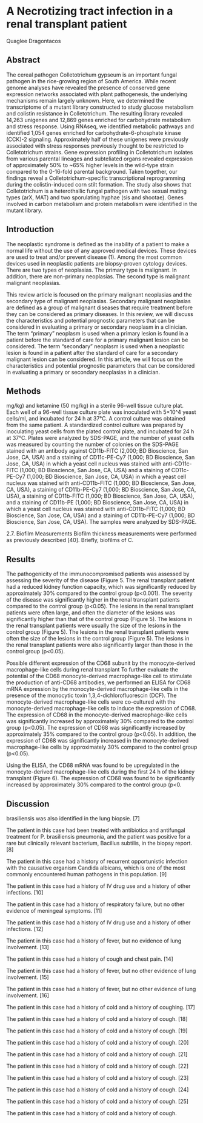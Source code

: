 # A Necrotizing tract infection in a renal transplant patient
Quaglee Dragontacos


## Abstract
The cereal pathogen Colletotrichum gypseum is an important fungal pathogen in the rice-growing region of South America. While recent genome analyses have revealed the presence of conserved gene expression networks associated with plant pathogenesis, the underlying mechanisms remain largely unknown. Here, we determined the transcriptome of a mutant library constructed to study glucose metabolism and colistin resistance in Colletotrichum. The resulting library revealed 14,263 unigenes and 12,869 genes enriched for carbohydrate metabolism and stress response. Using RNAseq, we identified metabolic pathways and identified 1,054 genes enriched for carbohydrate-6-phosphate kinase (CCK)-2 signaling. Approximately half of these unigenes were previously associated with stress responses previously thought to be restricted to Colletotrichum strains. Gene expression profiling in Colletotrichum isolates from various parental lineages and subteliated organs revealed expression of approximately 50% to ~65% higher levels in the wild-type strain compared to the 0-16-fold parental background. Taken together, our findings reveal a Colletotrichum-specific transcriptional reprogramming during the colistin-induced corn stilt formation. The study also shows that Colletotrichum is a heterothallic fungal pathogen with two sexual mating types (arX, MAT) and two sporulating hyphae (sis and shootae). Genes involved in carbon metabolism and protein metabolism were identified in the mutant library.


## Introduction
The neoplastic syndrome is defined as the inability of a patient to make a normal life without the use of any approved medical devices. These devices are used to treat and/or prevent disease (1). Among the most common devices used in neoplastic patients are biopsy-proven cytology devices. There are two types of neoplasias. The primary type is malignant. In addition, there are non-primary neoplasias. The second type is malignant malignant neoplasias.

This review article is focused on the primary malignant neoplasias and the secondary type of malignant neoplasias. Secondary malignant neoplasias are defined as a group of malignant diseases that require treatment before they can be considered as primary diseases. In this review, we will discuss the characteristics and potential prognostic parameters that can be considered in evaluating a primary or secondary neoplasm in a clinician. The term “primary” neoplasm is used when a primary lesion is found in a patient before the standard of care for a primary malignant lesion can be considered. The term “secondary” neoplasm is used when a neoplastic lesion is found in a patient after the standard of care for a secondary malignant lesion can be considered. In this article, we will focus on the characteristics and potential prognostic parameters that can be considered in evaluating a primary or secondary neoplasias in a clinician.


## Methods
 mg/kg) and ketamine (50 mg/kg) in a sterile 96-well tissue culture plat. Each well of a 96-well tissue culture plate was inoculated with 5×10^4 yeast cells/ml, and incubated for 24 h at 37°C. A control culture was obtained from the same patient. A standardized control culture was prepared by inoculating yeast cells from the plated control plate, and incubated for 24 h at 37°C. Plates were analyzed by SDS-PAGE, and the number of yeast cells was measured by counting the number of colonies on the SDS-PAGE stained with an antibody against CD11b-FITC (2,000; BD Bioscience, San Jose, CA, USA) and a staining of CD11c-PE-Cy7 (1,000; BD Bioscience, San Jose, CA, USA) in which a yeast cell nucleus was stained with anti-CD11c-FITC (1,000; BD Bioscience, San Jose, CA, USA) and a staining of CD11c-PE-Cy7 (1,000; BD Bioscience, San Jose, CA, USA) in which a yeast cell nucleus was stained with anti-CD11b-FITC (1,000; BD Bioscience, San Jose, CA, USA), a staining of CD11b-PE-Cy7 (1,000; BD Bioscience, San Jose, CA, USA), a staining of CD11b-FITC (1,000; BD Bioscience, San Jose, CA, USA), and a staining of CD11b-PE (1,000; BD Bioscience, San Jose, CA, USA) in which a yeast cell nucleus was stained with anti-CD11b-FITC (1,000; BD Bioscience, San Jose, CA, USA) and a staining of CD11b-PE-Cy7 (1,000; BD Bioscience, San Jose, CA, USA). The samples were analyzed by SDS-PAGE.

2.7. Biofilm Measurements
Biofilm thickness measurements were performed as previously described [40]. Briefly, biofilms of C.


## Results
The pathogenicity of the immunocompromised patients was assessed by assessing the severity of the disease (Figure 5. The renal transplant patient had a reduced kidney function capacity, which was significantly reduced by approximately 30% compared to the control group (p<0.001). The severity of the disease was significantly higher in the renal transplant patients compared to the control group (p<0.05). The lesions in the renal transplant patients were often large, and often the diameter of the lesions was significantly higher than that of the control group (Figure 5). The lesions in the renal transplant patients were usually the size of the lesions in the control group (Figure 5). The lesions in the renal transplant patients were often the size of the lesions in the control group (Figure 5). The lesions in the renal transplant patients were also significantly larger than those in the control group (p<0.05).

Possible different expression of the CD68 subunit by the monocyte-derived macrophage-like cells during renal transplant
To further evaluate the potential of the CD68 monocyte-derived macrophage-like cell to stimulate the production of anti-CD68 antibodies, we performed an ELISA for CD68 mRNA expression by the monocyte-derived macrophage-like cells in the presence of the monocytic toxin 1,3,4-dichlorofluorescin (DCF). The monocyte-derived macrophage-like cells were co-cultured with the monocyte-derived macrophage-like cells to induce the expression of CD68. The expression of CD68 in the monocyte-derived macrophage-like cells was significantly increased by approximately 30% compared to the control group (p<0.05). The expression of CD68 was significantly increased by approximately 35% compared to the control group (p<0.05). In addition, the expression of CD68 was significantly increased in the monocyte-derived macrophage-like cells by approximately 30% compared to the control group (p<0.05).

Using the ELISA, the CD68 mRNA was found to be upregulated in the monocyte-derived macrophage-like cells during the first 24 h of the kidney transplant (Figure 6). The expression of CD68 was found to be significantly increased by approximately 30% compared to the control group (p<0.


## Discussion
brasiliensis was also identified in the lung biopsie. [7]

The patient in this case had been treated with antibiotics and antifungal treatment for P. brasiliensis pneumonia, and the patient was positive for a rare but clinically relevant bacterium, Bacillus subtilis, in the biopsy report. [8]

The patient in this case had a history of recurrent opportunistic infection with the causative organism Candida albicans, which is one of the most commonly encountered human pathogens in this population. [9]

The patient in this case had a history of IV drug use and a history of other infections. [10]

The patient in this case had a history of respiratory failure, but no other evidence of meningeal symptoms. [11]

The patient in this case had a history of IV drug use and a history of other infections. [12]

The patient in this case had a history of fever, but no evidence of lung involvement. [13]

The patient in this case had a history of cough and chest pain. [14]

The patient in this case had a history of fever, but no other evidence of lung involvement. [15]

The patient in this case had a history of fever, but no other evidence of lung involvement. [16]

The patient in this case had a history of cold and a history of coughing. [17]

The patient in this case had a history of cold and a history of cough. [18]

The patient in this case had a history of cold and a history of cough. [19]

The patient in this case had a history of cold and a history of cough. [20]

The patient in this case had a history of cold and a history of cough. [21]

The patient in this case had a history of cold and a history of cough. [22]

The patient in this case had a history of cold and a history of cough. [23]

The patient in this case had a history of cold and a history of cough. [24]

The patient in this case had a history of cold and a history of cough. [25]

The patient in this case had a history of cold and a history of cough.
